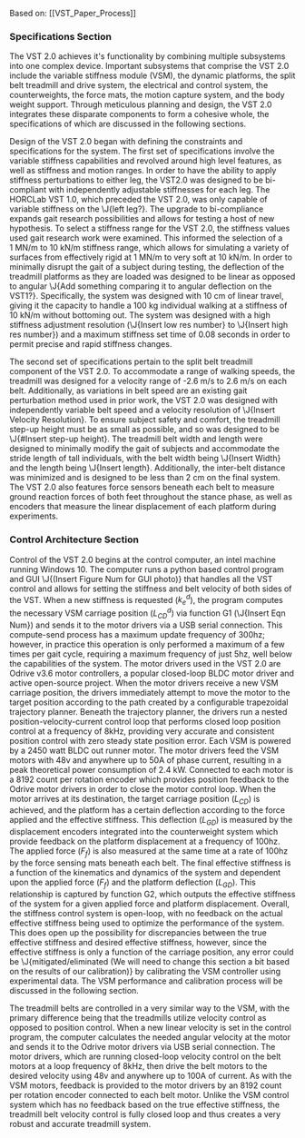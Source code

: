 Based on: [[VST_Paper_Process]]
### Specifications Section
The VST 2.0 achieves it's functionality by combining multiple subsystems into one complex device. Important subsystems that comprise the VST 2.0 include the variable stiffness module (VSM), the dynamic platforms, the split belt treadmill and drive system, the electrical and control system, the counterweights, the force mats, the motion capture system, and the body weight support. Through meticulous planning and design, the VST 2.0 integrates these disparate components to form a cohesive whole, the specifications of which are discussed in the following sections.

Design of the VST 2.0 began with defining the constraints and specifications for the system. The first set of specifications involve the variable stiffness capabilities and revolved around high level features, as well as stiffness and motion ranges. In order to have the ability to apply stiffness perturbations to either leg, the VST2.0 was designed to be bi-compliant with independently adjustable stiffnesses for each leg. The HORCLab VST 1.0, which preceded the VST 2.0, was only capable of variable stiffness on the \J{left leg?}. The upgrade to bi-compliance expands gait research possibilities and allows for testing a host of new hypothesis. To select a stiffness range for the VST 2.0, the stiffness values used gait research work were examined. This informed the selection of a 1 MN/m to 10 kN/m stiffness range, which allows for simulating a variety of surfaces from effectively rigid at 1 MN/m to very soft at 10 kN/m. In order to minimally disrupt the gait of a subject during testing, the deflection of the treadmill platforms as they are loaded was designed to be linear as opposed to angular \J{Add something comparing it to angular deflection on the VST1?}. Specifically, the system was designed with 10 cm of linear travel, giving it the capacity to handle a 100 kg individual walking at a stiffness of 10 kN/m without bottoming out. The system was designed with a high stiffness adjustment resolution (\J{Insert low res number} to \J{Insert high res number}) and a maximum stiffness set time of 0.08 seconds in order to permit precise and rapid stiffness changes.

The second set of specifications pertain to the split belt treadmill component of the VST 2.0. To accommodate a range of walking speeds, the treadmill was designed for a velocity range of -2.6 m/s to 2.6 m/s on each belt. Additionally, as variations in belt speed are an existing gait perturbation method used in prior work, the VST 2.0 was designed with independently variable belt speed and a velocity resolution of \J{Insert Velocity Resolution}. To ensure subject safety and comfort, the treadmill step-up height must be as small as possible, and so was designed to be \J{#Insert step-up height}. The treadmill belt width and length were designed to minimally modify the gait of subjects and accommodate the stride length of tall individuals, with the belt width being \J{Insert Width} and the length being \J{Insert length}. Additionally, the inter-belt distance was minimized and is designed to be less than 2 cm on the final system. The VST 2.0 also features force sensors beneath each belt to measure ground reaction forces of both feet throughout the stance phase, as well as encoders that measure the linear displacement of each platform during experiments. 

### Control Architecture Section
Control of the VST 2.0 begins at the control computer, an intel machine running Windows 10. The computer runs a python based control program and GUI \J{(Insert Figure Num for GUI photo)} that  handles all the VST control and allows for setting the stiffness and belt velocity of both sides of the VST. When a new stiffness is requested ($k_e^d$), the program computes the necessary VSM carriage position ($L_{CD}^d$) via function G1 (\J{Insert Eqn Num}) and sends it to the motor drivers via a USB serial connection. This compute-send process has a maximum update frequency of 300hz; however, in practice this operation is only performed a maximum of a few times per gait cycle, requiring a maximum frequency of just 5hz, well below the capabilities of the system. The motor drivers used in the VST 2.0 are Odrive v3.6 motor controllers, a popular closed-loop BLDC motor driver and active open-source project. When the motor drivers receive a new VSM carriage position, the drivers immediately attempt to move the motor to the target position according to the path created by a configurable trapezoidal trajectory planner. Beneath the trajectory planner, the drivers run a nested position-velocity-current control loop that performs closed loop position control at a frequency of 8kHz, providing very accurate and consistent position control with zero steady state position error. Each VSM is powered by a 2450 watt BLDC out runner motor. The motor drivers feed the VSM motors with 48v and anywhere up to 50A of phase current, resulting in a peak theoretical power consumption of 2.4 kW. Connected to each motor is a 8192 count per rotation encoder which provides position feedback to the Odrive motor drivers in order to close the motor control loop. When the motor arrives at its destination, the target carriage position ($L_{CD}$) is achieved, and the platform has a certain deflection according to the force applied and the effective stiffness. This deflection ($L_{GD}$) is measured by the displacement encoders integrated into the counterweight system which provide feedback on the platform displacement at a frequency of 100hz. The applied force ($F_f$) is also measured at the same time at a rate of 100hz by the force sensing mats beneath each belt. The final effective stiffness is a function of the kinematics and dynamics of the system and dependent upon the applied force ($F_f$) and the platform deflection ($L_{GD}$). This relationship is captured by function G2, which outputs the effective stiffness of the system for a given applied force and platform displacement. Overall, the stiffness control system is open-loop, with no feedback on the actual effective stiffness being used to optimize the performance of the system. This does open up the possibility for discrepancies between the true effective stiffness and desired effective stiffness, however, since the effective stiffness is only a function of the carriage position, any error could be \J{mitigated/eliminated (We will need to change this section a bit based on the results of our calibration)} by calibrating the VSM controller using experimental data. The VSM performance and calibration process will be discussed in the following section. 

The treadmill belts are controlled in a very similar way to the VSM, with the primary difference being that the treadmills utilize velocity control as opposed to position control. When a new linear velocity is set in the control program, the computer calculates the needed angular velocity at the motor and sends it to the Odrive motor drivers via USB serial connection. The motor drivers, which are running closed-loop velocity control on the belt motors at a loop frequency of 8kHz, then drive the belt motors to the desired velocity using 48v and anywhere up to 100A of current. As with the VSM motors, feedback is provided to the motor drivers by an 8192 count per rotation encoder connected to each belt motor. Unlike the VSM control system which has no feedback based on the true effective stiffness, the treadmill belt velocity control is fully closed loop and thus creates a very robust and accurate treadmill system.